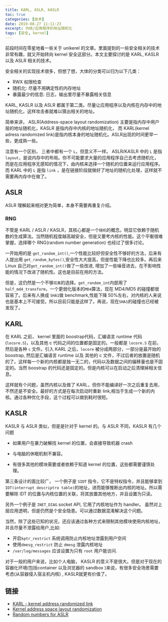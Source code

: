 ```yaml
---
title: KARL, ASLR, KASLR
toc: true
categories: [技术]
date: 2019-08-27 11:11:23
excerpt: 内核/应用程序的地址随机化
tags: [安全, kernel]
---
```


<!-- toc -->



前段时间在零星地看一些关于 unikerel 的文章。里面提到的一些安全相关的技术非常有趣，就又开始转向 kernel 安全这部分。本文主要探讨的是 KARL,  KASLR 以及 ASLR 相关的技术。

安全相关的实现技术很多，但想了想，大体的分类可以归为以下几类：

* RWX 权限检查
* 随机化: 尽量不用确定性的内存地址
* 暴露最少的信息: 日志，输出里尽量不暴露相关信息

KARL, KASLR 以及 ASLR 都属于第二类。尽量让应用程序以及内核在内存中的地址随机化，这样攻击者就难以猜出相关的地址。

简单来讲， ASLR(Address-space layout randomization) 主要是指内存中用户层的地址随机化，KASLR 是指内存中内核的地址随机化， 而 KARL(kernel adress randomized link)是指内核本身的地址随机化。ASLR出现的时间更早一些，更成熟一些。



注意有一个区别， 三者中都有一个 `L`，但意义不一样。 ASLR/KASLR 中的 `L` 是指 `layout`，是说内存中的布局。你不可能要求大量的应用程序自己去考虑随机化，而是在应用程序无感知的情况下，由内核来选择一个随机的位置来运行应用程序。而 KARL 中的 `L` 是指 `link` ，是在链接阶段就做好了地址的随机化处理，这样就不需要再内存中在做了。



## ASLR

ASLR 理解起来相对更为简单，本身不需要再重复介绍。



### RNG

不管是 KARL / ASLR / KASLR，其核心都是一个`随机`的概念。明显它依赖于随机数的生成算法。当然随机程度越高越安全，但是又要考内核的性能。这个平衡很难掌握，选择哪个 RNG(random number generation) 也经过了很多讨论。

一开始用的是 `get_random_int()`,一个性能比较好但安全性不够好的方法，后来有人提出用 `get_random_bytes()`,安全性大大提高，但是性能下降也比较多。再后来 Linux 自己对`get_random_int()`做了一些改进, 增加了一些噪音进去，在不影响性能的情况下改进了随机性。这也是目前在用的方法。



但是，这仍然是一个不够`完美`的选择。`get_random_int`内部用了`half_md4_transform`，一个更弱化版本的`MD4`算法，现在 MD4/MD5 的碰撞都很容易了。后来有人换成 `SHA1`做 benchmark,性能下降 50%左右，对内核的人来说也是基本上不可接受。所以目前只能是这样了。再说，现在`SHA1`的碰撞也已经被发现了。



## KARL



在 KARL 之前， kernel 里面的 boostrap代码，汇编语言 runtime 代码(`locore.S`)，以及其他 c 代码之间的位置都是固定的。一般都是 `locore.S` 在前，然后是各种 `c` 文件。引入 KARL 之后，`locore` 被分成两部分，一部分是最开始的 boostrap, 然后是汇编语言 runtime 以及 其他的 c 文件，不过后者的放置是随机的了。这样每一个新的内核都是独一无二的，代码以及数据之间的偏移量也是不固定的。当然 boostrap 的代码还是固定的。但是内核可以在启动之后清理掉相关信息。

这样就有个问题，虽然内核以及做了 KARL，但你不能编译好一次之后重复去用，不然还是不安全。最好的方式是在每次启动时重新 link,相当于生成一个新的内核。通过各种优化手段，这个过程可以做到耗时很短。



## KASLR

KASLR 与 ASLR 类似，但是是针对于 kernel 的。与 ASLR 不同，KASLR 有几个问题

* 如果用户在暴力破解找 kernel 的位置，会直接导致机器 crash

* 与电脑的休眠机制不兼容。

* 有很多其他的模块需要或者依赖于知道 kernel 的位置，这些都需要谨慎处理。

    

第三条设计的面比较广， 一个例子是 `SIDT` 指令，它不是特权指令，并且能够拿到`IDT(interrupt descriptro table)`的地址，进而能够推断出内核的地址。所以需要解除 IDT 的位置与内核位置的关联，将其放置其他地方，并且设置为只读。

另外一个例子是 `INET_DIAG` socket API, 它用了内核地址作为 handler。 虽然对上层应用透明，但是仍然是个安全隐患。可以通过数据混淆解决这个问题。

当然，除了这些已知的状况，还应该通过各种方式来限制其他模块使用内核地址，并且尽量不泄露给用户,比如:

* 开启`kptr_restrict` 系统调用防止内核地址泄露到用户空间
* 使用`dmesg_restrict` 防止 `dmesg` 泄露内核地址
* `/var/log/messages` 应该设置为只有 `root` 用户能访问.

对于一般的用户来说，比如个人电脑， KASLR 的意义不是很大。但是对于现在的容器化环境(包括container 以及浏览器的 sandbox )来说，有很多安全场景需要考虑(从容器侵入宿主机内核) , KASLR就更有价值了。



## 链接

* [KARL - kernel address randomized link](https://marc.info/?l=openbsd-tech&m=149732026405941)
* [Kernel address space layout randomization](https://lwn.net/Articles/569635/)
* [Random numbers for ASLR](https://lwn.net/Articles/332602/)